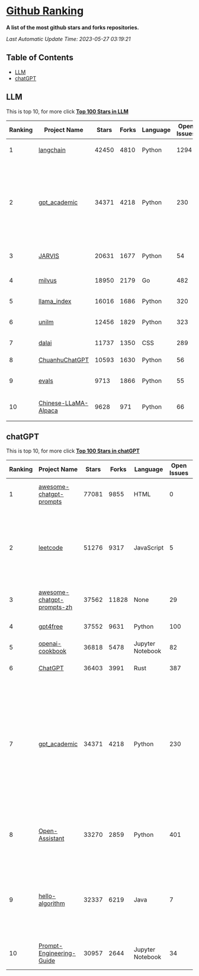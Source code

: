 [Github Ranking](./README.md)
==========

**A list of the most github stars and forks repositories.**

*Last Automatic Update Time: 2023-05-27 03:19:21*

## Table of Contents
 * [LLM](#LLM)
 * [chatGPT](#chatGPT)

## LLM

This is top 10, for more click **[Top 100 Stars in LLM](Top100/LLM.md)**

| Ranking | Project Name | Stars | Forks | Language | Open Issues | Description | Last Commit |
| ------- | ------------ | ----- | ----- | -------- | ----------- | ----------- | ----------- |
| 1 | [langchain](https://github.com/hwchase17/langchain) | 42450 | 4810 | Python | 1294 | ⚡ Building applications with LLMs through composability ⚡ | 2023-05-27T02:47:11Z |
| 2 | [gpt_academic](https://github.com/binary-husky/gpt_academic) | 34371 | 4218 | Python | 230 | 为ChatGPT/GLM提供图形交互界面，特别优化论文阅读润色体验，模块化设计支持自定义快捷按钮&函数插件，支持代码块表格显示，Tex公式双显示，支持Python和C++等项目剖析&自译解功能，PDF/LaTex论文翻译&总结功能，支持并行问询多种LLM模型，支持清华chatglm等本地模型。兼容复旦MOSS, llama, rwkv, 盘古, newbing, claude等 | 2023-05-26T15:38:22Z |
| 3 | [JARVIS](https://github.com/microsoft/JARVIS) | 20631 | 1677 | Python | 54 | JARVIS, a system to connect LLMs with ML community. Paper: https://arxiv.org/pdf/2303.17580.pdf | 2023-05-15T15:19:28Z |
| 4 | [milvus](https://github.com/milvus-io/milvus) | 18950 | 2179 | Go | 482 | A cloud-native vector database, storage for next generation AI applications | 2023-05-27T03:06:16Z |
| 5 | [llama_index](https://github.com/jerryjliu/llama_index) | 16016 | 1686 | Python | 320 | LlamaIndex (GPT Index) is a data framework for your LLM applications | 2023-05-26T23:57:21Z |
| 6 | [unilm](https://github.com/microsoft/unilm) | 12456 | 1829 | Python | 323 | Large-scale Self-supervised Pre-training Across Tasks, Languages, and Modalities | 2023-05-26T13:26:37Z |
| 7 | [dalai](https://github.com/cocktailpeanut/dalai) | 11737 | 1350 | CSS | 289 | The simplest way to run LLaMA on your local machine | 2023-05-21T06:39:45Z |
| 8 | [ChuanhuChatGPT](https://github.com/GaiZhenbiao/ChuanhuChatGPT) | 10593 | 1630 | Python | 56 | GUI for ChatGPT API and many LLMs | 2023-05-26T17:24:08Z |
| 9 | [evals](https://github.com/openai/evals) | 9713 | 1866 | Python | 55 | Evals is a framework for evaluating LLMs and LLM systems, and an open-source registry of benchmarks. | 2023-05-27T02:17:53Z |
| 10 | [Chinese-LLaMA-Alpaca](https://github.com/ymcui/Chinese-LLaMA-Alpaca) | 9628 | 971 | Python | 66 | 中文LLaMA&Alpaca大语言模型+本地CPU/GPU训练部署 (Chinese LLaMA & Alpaca LLMs) | 2023-05-26T02:54:37Z |


## chatGPT

This is top 10, for more click **[Top 100 Stars in chatGPT](Top100/chatGPT.md)**

| Ranking | Project Name | Stars | Forks | Language | Open Issues | Description | Last Commit |
| ------- | ------------ | ----- | ----- | -------- | ----------- | ----------- | ----------- |
| 1 | [awesome-chatgpt-prompts](https://github.com/f/awesome-chatgpt-prompts) | 77081 | 9855 | HTML | 0 | This repo includes ChatGPT prompt curation to use ChatGPT better. | 2023-05-26T18:56:01Z |
| 2 | [leetcode](https://github.com/azl397985856/leetcode) | 51276 | 9317 | JavaScript | 5 | 推荐免费ChatGPT网站：www.lintcode.com/chat-gpt?utm_source=tf-github-lucifer  LeetCode Solutions: A Record of My Problem Solving Journey.( leetcode题解，记录自己的leetcode解题之路。) | 2023-05-18T01:56:20Z |
| 3 | [awesome-chatgpt-prompts-zh](https://github.com/PlexPt/awesome-chatgpt-prompts-zh) | 37562 | 11828 | None | 29 | ChatGPT 中文调教指南。各种场景使用指南。学习怎么让它听你的话。 | 2023-05-20T13:32:03Z |
| 4 | [gpt4free](https://github.com/xtekky/gpt4free) | 37552 | 9631 | Python | 100 | decentralising the Ai Industry, just some language model api's... | 2023-05-26T18:57:30Z |
| 5 | [openai-cookbook](https://github.com/openai/openai-cookbook) | 36818 | 5478 | Jupyter Notebook | 82 | Examples and guides for using the OpenAI API | 2023-05-26T10:04:04Z |
| 6 | [ChatGPT](https://github.com/lencx/ChatGPT) | 36403 | 3991 | Rust | 387 | 🔮 ChatGPT Desktop Application (Mac, Windows and Linux) | 2023-05-26T08:16:11Z |
| 7 | [gpt_academic](https://github.com/binary-husky/gpt_academic) | 34371 | 4218 | Python | 230 | 为ChatGPT/GLM提供图形交互界面，特别优化论文阅读润色体验，模块化设计支持自定义快捷按钮&函数插件，支持代码块表格显示，Tex公式双显示，支持Python和C++等项目剖析&自译解功能，PDF/LaTex论文翻译&总结功能，支持并行问询多种LLM模型，支持清华chatglm等本地模型。兼容复旦MOSS, llama, rwkv, 盘古, newbing, claude等 | 2023-05-26T15:38:22Z |
| 8 | [Open-Assistant](https://github.com/LAION-AI/Open-Assistant) | 33270 | 2859 | Python | 401 | OpenAssistant is a chat-based assistant that understands tasks, can interact with third-party systems, and retrieve information dynamically to do so. | 2023-05-26T21:28:47Z |
| 9 | [hello-algorithm](https://github.com/geekxh/hello-algorithm) | 32337 | 6219 | Java | 7 | 🌍 针对小白的算法训练 \| 包括四部分：①.大厂面经 ②.力扣图解  ③.千本开源电子书 ④.百张技术思维导图（项目花了上百小时，希望可以点 star 支持，🌹感谢~）推荐免费ChatGPT使用网站 | 2023-05-19T06:12:40Z |
| 10 | [Prompt-Engineering-Guide](https://github.com/dair-ai/Prompt-Engineering-Guide) | 30957 | 2644 | Jupyter Notebook | 34 | 🐙 Guides, papers, lecture, notebooks and resources for prompt engineering | 2023-05-25T22:21:43Z |

